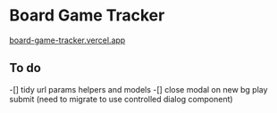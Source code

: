 # Board Game Tracker

[board-game-tracker.vercel.app](https://board-game-tracker.vercel.app/)

## To do

-[] tidy url params helpers and models
-[] close modal on new bg play submit (need to migrate to use controlled dialog component)
